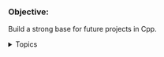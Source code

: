 ### **Objective**:
Build a strong base for future projects in Cpp.

<details close>	
  <summary> Topics </summary>
  
  - Procedural Programming
     - Function Overloading
     - Pass By Value
     - Pass Pointers
     - Pass By Reference
  - Dynamic Memory Allocation
     - New & Delete
     - Dynamic Arrays
  - Generic Programming
     - Generic Classes
     - Generic Functions
  - Structural Programming
     - Inheritance
     - Nested Strcutures
     - Nested Structures Reference
  - Object Oriented Programming
     - Operators
         -  Delete
         -  Friend
         -  Static
         -  Scope Resolution  
     - Inheritance
     - Constructor Overloading
</details>
